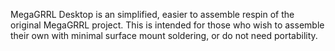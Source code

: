 MegaGRRL Desktop is an simplified, easier to assemble respin of the original MegaGRRL project. This is intended for those who wish to assemble their own with minimal surface mount soldering, or do not need portability.